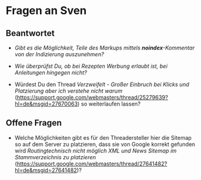 # Fragen an Sven

## Beantwortet

- *Gibt es die Möglichkeit, Teile des Markups mittels **noindex**-Kommentar von der Indizierung auszunehmen?*

- *Wie überprüfst Du, ob bei Rezepten Werbung erlaubt ist, bei Anleitungen hingegen nicht?*

- Würdest Du den Thread *Verzweifelt - Großer Einbruch bei Klicks und Platzierung aber ich verstehe nicht warum* (https://support.google.com/webmasters/thread/25279639?hl=de&msgid=27670063) so weiterlaufen lassen?

## Offene Fragen

- Welche Möglichkeiten gibt es für den Threadersteller hier die Sitemap so auf dem Server zu platzieren, dass sie von Google korrekt gefunden wird *Routingtechnisch nicht möglich XML und News Sitemap im Stammverzeichnis zu platzieren* (https://support.google.com/webmasters/thread/27641482?hl=de&msgid=27641482)?